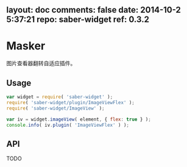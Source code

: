 layout: doc
comments: false
date: 2014-10-2 5:37:21
repo: saber-widget
ref: 0.3.2
---

# Masker

图片查看器翻转自适应插件。


## Usage

``` javascript
var widget = require( 'saber-widget' );
require( 'saber-widget/plugin/ImageViewFlex' );
require( 'saber-widget/ImageView' );

var iv = widget.imageView( element, { flex: true } );
console.info( iv.plugin( 'ImageViewFlex' ) );
```

## API

TODO

